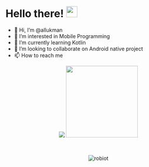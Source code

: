 # Hello there! <img src="https://raw.githubusercontent.com/MartinHeinz/MartinHeinz/master/wave.gif" width="30px">

- 👋 Hi, I’m @allukman
- 👀 I’m interested in Mobile Programming
- 🌱 I’m currently learning Kotlin 
- 💞️ I’m looking to collaborate on Android native project
- 📫 How to reach me 

<p align="center">
  <img src="https://github-readme-stats.vercel.app/api?username=allukman&hide_border=true&theme=nord" />
  <img src="https://github-readme-stats.vercel.app/api/top-langs/?username=allukman&layout=compact&hide_border=true&card_width=250&theme=nord&langs_count=6" height="195rem" />
</p>

<br />

<p align="center">
  <img src="https://komarev.com/ghpvc/?username=allukman&label=Profile%20views&color=0e75b6&style=flat" alt="robiot" />
</p>

<!---
allukman/allukman is a ✨ special ✨ repository because its `README.md` (this file) appears on your GitHub profile.
You can click the Preview link to take a look at your changes.
--->
